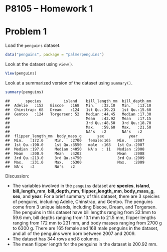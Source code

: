 P8105 – Homework 1
================

# Problem 1

Load the `penguins` dataset.

``` r
data("penguins", package = "palmerpenguins")
```

Look at the dataset using `view()`.

``` r
View(penguins)
```

Look at a summarized version of the dataset using `summary()`.

``` r
summary(penguins)
```

    ##       species          island    bill_length_mm  bill_depth_mm  
    ##  Adelie   :152   Biscoe   :168   Min.   :32.10   Min.   :13.10  
    ##  Chinstrap: 68   Dream    :124   1st Qu.:39.23   1st Qu.:15.60  
    ##  Gentoo   :124   Torgersen: 52   Median :44.45   Median :17.30  
    ##                                  Mean   :43.92   Mean   :17.15  
    ##                                  3rd Qu.:48.50   3rd Qu.:18.70  
    ##                                  Max.   :59.60   Max.   :21.50  
    ##                                  NA's   :2       NA's   :2      
    ##  flipper_length_mm  body_mass_g       sex           year     
    ##  Min.   :172.0     Min.   :2700   female:165   Min.   :2007  
    ##  1st Qu.:190.0     1st Qu.:3550   male  :168   1st Qu.:2007  
    ##  Median :197.0     Median :4050   NA's  : 11   Median :2008  
    ##  Mean   :200.9     Mean   :4202                Mean   :2008  
    ##  3rd Qu.:213.0     3rd Qu.:4750                3rd Qu.:2009  
    ##  Max.   :231.0     Max.   :6300                Max.   :2009  
    ##  NA's   :2         NA's   :2

Discussion:

-   The variables involved in the `penguins` dataset are **species**,
    **island**, **bill_length_mm**, **bill_depth_mm**,
    **flipper_length_mm**, **body_mass_g**, **sex**, and **year**. For a
    brief summary of this dataset, there are 3 speicies of penguins,
    including Adelie, Chinstrap, and Gentoo. The penguins come from 3
    unique islands, including Biscoe, Dream, and Torgersen. The penguins
    in this dataset have bill lengths ranging from 32.1mm to 59.6 mm,
    bill depths ranging from 13.1 mm to 21.5 mm, flipper lengths ranging
    from 172 mm to 231 mm, and body masses ranging from 2700 g to
    6300 g. There are 165 female and 168 male penguins in the dataset,
    and all of the penguins were born between 2007 and 2009.  
-   The dataset has 344 rows and 8 columns.  
-   The mean flipper length for the penguins in the dataset is 200.92
    mm.
